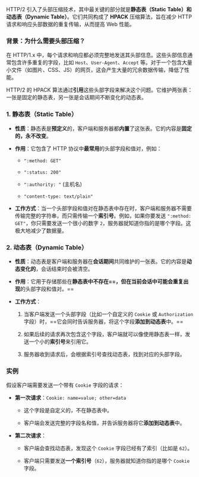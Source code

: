 HTTP/2 引入了头部压缩技术，其中最关键的部分就是**静态表（Static Table）**和**动态表（Dynamic Table）**。它们共同构成了 **HPACK** 压缩算法，旨在减少 HTTP 请求和响应头部数据的重复传输，从而提高 Web 性能。

### 背景：为什么需要头部压缩？

在 HTTP/1.x 中，每个请求和响应都必须完整地发送其头部信息。这些头部信息通常包含许多重复的字段，比如 `Host`、`User-Agent`、`Accept` 等。对于一个包含大量小文件（如图片、CSS、JS）的网页，这会产生大量的冗余数据传输，降低了性能。

HTTP/2 的 HPACK 算法通过**引用**这些头部字段来解决这个问题。它维护两张表：一张是固定的静态表，另一张是会话期间不断变化的动态表。

### 1. 静态表（Static Table）

- **性质**：静态表是**预定义**的，客户端和服务器都**内置**了这张表。它的内容是**固定的，永不改变**。
    
- **作用**：它包含了 HTTP 协议中**最常用**的头部字段和值对，例如：
    
    - `":method: GET"`
        
    - `":status: 200"`
        
    - `":authority: "` (主机名)
        
    - `"content-type: text/plain"`
        
- **工作方式**：当一个头部字段和值对在静态表中存在时，客户端和服务器不需要传输完整的字符串，而只需传输一个**索引号**。例如，如果你要发送 `":method: GET"`，你只需要发送一个很小的数字 `2`，服务器就知道你指的是哪个字段。这极大地减少了数据量。
    

### 2. 动态表（Dynamic Table）

- **性质**：动态表是客户端和服务器在**会话期间**共同维护的一张表。它的内容是**动态变化的**，会话结束时会被清空。
    
- **作用**：它用于存储那些在**静态表中不存在==，但在当前会话中可能会重复出现**的头部字段和值对。==
    
- **工作方式**：
    
    1. 当客户端发送一个头部字段（比如一个自定义的 `Cookie` 或 `Authorization` 字段）时，==它会同时告诉服务器，将这个字段**添加到动态表**中。==
        
    2. 如果后续的请求再次包含这个字段，客户端就可以像使用静态表一样，发送一个小的**索引号**来引用它。
        
    3. 服务器收到请求后，会根据索引号查找动态表，找到对应的头部字段。
        

### 实例

假设客户端需要发送一个带有 `Cookie` 字段的请求：

- **第一次请求**：`Cookie: name=value; other=data`
    
    - 这个字段是自定义的，不在静态表中。
        
    - 客户端会发送完整的字段名和值，并告诉服务器将它**添加到动态表**中。
        
- **第二次请求**：
    
    - 客户端会查找动态表，发现这个 `Cookie` 字段已经有了索引（比如是 `62`）。
        
    - 客户端只需要发送**一个索引号**（`62`），服务器就知道你指的是哪个 `Cookie` 字段。